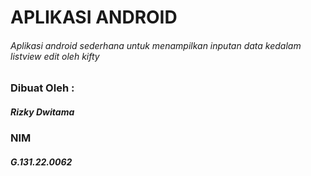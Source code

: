 # APLIKASI ANDROID
###### Aplikasi android sederhana untuk menampilkan inputan data kedalam listview edit oleh kifty
  
### Dibuat Oleh :  
##### Rizky Dwitama
### NIM
##### G.131.22.0062
